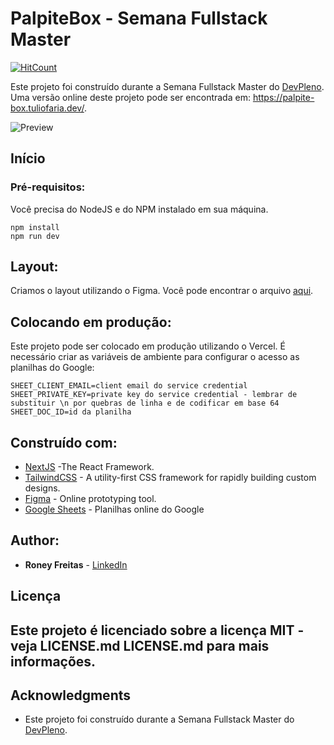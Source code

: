 # PalpiteBox - Semana Fullstack Master

[![HitCount](http://hits.dwyl.com/roneydev01/roneydev01/palpite-box.svg)](http://hits.dwyl.com/roneydev01/roneydev01/palpite-box)

Este projeto foi construído durante a Semana Fullstack Master do [DevPleno](https://devpleno.com). Uma versão online deste projeto pode ser encontrada em: https://palpite-box.tuliofaria.dev/.

 ![Preview](https://palpite-box-puce.vercel.app)

## Início



### Pré-requisitos:

Você precisa do NodeJS e do NPM instalado em sua máquina.

```
npm install
npm run dev
```

## Layout:

Criamos o layout utilizando o Figma. Você pode encontrar o arquivo [aqui](https://www.figma.com/file/HxvAYhS6l7UDI49u8uLdaC/palpite-box?node-id=0%3A1).

## Colocando em produção:

Este projeto pode ser colocado em produção utilizando o Vercel. É necessário criar as variáveis de ambiente para configurar o acesso as planilhas do Google:

```
SHEET_CLIENT_EMAIL=client email do service credential
SHEET_PRIVATE_KEY=private key do service credential - lembrar de substituir \n por quebras de linha e de codificar em base 64
SHEET_DOC_ID=id da planilha
```

## Construído com:

* [NextJS](https://nextjs.org/) -The React Framework.
* [TailwindCSS](https://tailwindcss.com/) - A utility-first CSS framework for
rapidly building custom designs.
* [Figma](https://figma.com/) - Online prototyping tool.
* [Google Sheets](https://drive.google.com) - Planilhas online do Google

## Author:

* **Roney Freitas** - [LinkedIn](https://www.linkedin.com/in/roney-freitas-99b264114/)


## Licença

## Este projeto é licenciado sobre a licença MIT - veja LICENSE.md LICENSE.md para mais informações.

## Acknowledgments

* Este projeto foi construído durante a Semana Fullstack Master do [DevPleno](https://devpleno.com).
